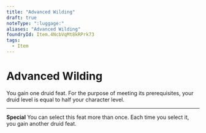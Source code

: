 ```yaml
---
title: "Advanced Wilding"
draft: true
noteType: ":luggage:"
aliases: "Advanced Wilding"
foundryId: Item.4NcbVqMt8kRPrk73
tags:
  - Item
---
```


# Advanced Wilding

You gain one druid feat. For the purpose of meeting its prerequisites, your druid level is equal to half your character level.

* * *

**Special** You can select this feat more than once. Each time you select it, you gain another druid feat.
